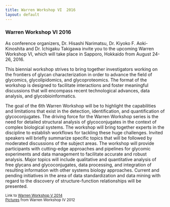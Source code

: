 ```yaml
---
title: Warren Workshop VI  2016
layout: default
---
```


<!-- MAIN CONTENT -->
<div id="main_content_wrap" class="outer">
  <section id="main_content" class="inner">
   <h3>
     <a id="warren-workshop-vi-2016" class="anchor" href="#warren-workshop-vi-2016" aria-hidden="true"><span class="octicon octicon-link"></span></a>Warren Workshop VI 2016
   </h3>

<p>As conference organizers, Dr. Hisashi Narimatsu, Dr. Kiyoko F. Aoki-Kinoshita and Dr. Ichigaku Takigawa invite you to the upcoming Warren Workshop VI, which will take place in Sapporo, Hokkaido from August 24-26, 2016.</p>

<p>This biennial workshop strives to bring together investigators working on the frontiers of glycan characterization in order to advance the field of glycomics, glycolipidomics, and glycoproteomics. The format of the workshop is designed to facilitate interactions and foster meaningful discussions that will encompass recent technological advances, data analysis, and glycobioinformatics.</p>

<p>The goal of the 6th Warren Workshop will be to highlight the capabilities and limitations that exist in the detection, identification, and quantification of glycoconjugates. The driving force for the Warren Workshop series is the need for detailed structural analysis of glycoconjugates in the context of complex biological systems. The workshop will bring together experts in the discipline to establish workflows for tackling these huge challenges. Invited speakers will briefly summarize specific topics that will be followed by moderated discussions of the subject areas. The workshop will provide participants with cutting-edge approaches and pipelines for glycomic experiments and data management to facilitate accurate and robust analysis. Major topics will include qualitative and quantitative analysis of free glycans and glycoconjugates, data processing, and integration of resulting information with other systems biology approaches. Current and pending initiatives in the area of data standardization and data mining with regard to the discovery of structure-function relationships will be presented.</p>

<p><small>Link to <a href="http://glycomics.ccrc.uga.edu/warren-workshop/">Warren Workshop V 2014</a><br>
<a href="http://glycomics.ccrc.uga.edu/warren-workshop/?q=node/21">Pictures</a> from Warren Workshop IV 2012<br>
</small></p>
  </section>
</div>
